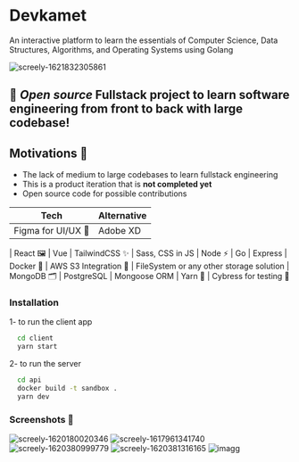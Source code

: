 # Devkamet
An interactive platform to learn the essentials of Computer Science, Data Structures, Algorithms, and Operating Systems using Golang

![screely-1621832305861](https://user-images.githubusercontent.com/50620277/120557382-7d8a5e00-c406-11eb-9733-41f27d43b3a8.png)

## 🎈 *Open source* Fullstack project to learn software engineering from front to back with large codebase!

## Motivations 🔭
- The lack of medium to large codebases to learn fullstack engineering
- This is a product iteration that is **not completed yet**
- Open source code for possible contributions

| Tech        | Alternative           
| ------------- |:-------------
| Figma for UI/UX 🎨 | Adobe XD

| React 🖼    | Vue
| TailwindCSS  ✨ | Sass, CSS in JS 
| Node  ⚡   | Go
| Express
| Docker 🔹
| AWS S3 Integration 📂 | FileSystem or any other storage solution 
| MongoDB 🗂 | PostgreSQL
| Mongoose ORM
| Yarn 🎠
| Cybress for testing 🧪


### Installation 
1- to run the client app
```bash
  cd client 
  yarn start
```

2- to run the server
```bash
  cd api
  docker build -t sandbox .
  yarn dev
```

### Screenshots 📸
![screely-1620180020346](https://user-images.githubusercontent.com/50620277/120557466-a3affe00-c406-11eb-8bd5-b267e5f66e4b.png)
![screely-1617961341740](https://user-images.githubusercontent.com/50620277/120557485-ac083900-c406-11eb-96ff-01af51bb9daa.png)
![screely-1620380999779](https://user-images.githubusercontent.com/50620277/120557503-b3c7dd80-c406-11eb-96e3-fb8791c71a8a.png)
![screely-1620381316165](https://user-images.githubusercontent.com/50620277/120557511-b591a100-c406-11eb-82be-511e80931eee.png)
![imagg](https://user-images.githubusercontent.com/50620277/120557585-d35f0600-c406-11eb-80b3-01d0499c85ee.jpg)


